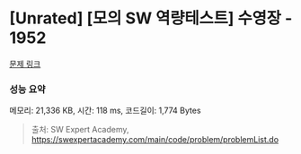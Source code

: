 # [Unrated] [모의 SW 역량테스트] 수영장 - 1952 

[문제 링크](https://swexpertacademy.com/main/code/problem/problemDetail.do?contestProbId=AV5PpFQaAQMDFAUq) 

### 성능 요약

메모리: 21,336 KB, 시간: 118 ms, 코드길이: 1,774 Bytes



> 출처: SW Expert Academy, https://swexpertacademy.com/main/code/problem/problemList.do